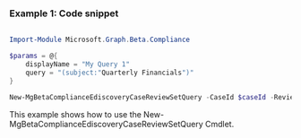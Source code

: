### Example 1: Code snippet

```powershell

Import-Module Microsoft.Graph.Beta.Compliance

$params = @{
	displayName = "My Query 1"
	query = "(subject:"Quarterly Financials")"
}

New-MgBetaComplianceEdiscoveryCaseReviewSetQuery -CaseId $caseId -ReviewSetId $reviewSetId -BodyParameter $params

```
This example shows how to use the New-MgBetaComplianceEdiscoveryCaseReviewSetQuery Cmdlet.

